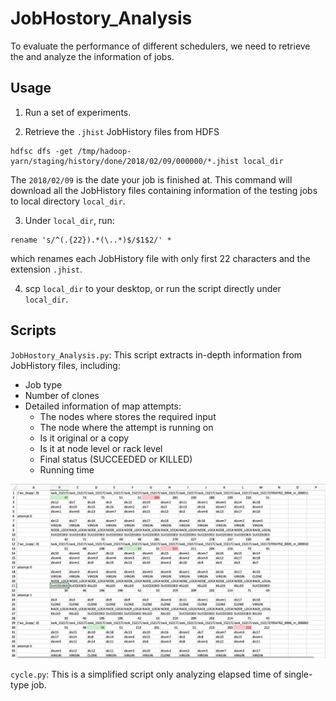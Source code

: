# JobHostory_Analysis

To evaluate the performance of different schedulers, we need to retrieve the and analyze the information of jobs.

## Usage

1. Run a set of experiments.

2. Retrieve the `.jhist` JobHistory files from HDFS
```
hdfsc dfs -get /tmp/hadoop-yarn/staging/history/done/2018/02/09/000000/*.jhist local_dir
```
The `2018/02/09` is the date your job is finished at. This command will download all the JobHistory files containing information of the testing jobs to local directory `local_dir`.

3. Under `local_dir`, run:
```
rename 's/^(.{22}).*(\..*)$/$1$2/' *
```
which renames each JobHistory file with only first 22 characters and the extension `.jhist`.

4. scp `local_dir` to your desktop, or run the script directly under `local_dir`.

## Scripts

`JobHostory_Analysis.py`: This script extracts in-depth information from JobHistory files, including:

- Job type
- Number of clones
- Detailed information of map attempts:
	* The nodes where stores the required input
	* The node where the attempt is running on
	* Is it original or a copy
	* Is it at node level or rack level
	* Final status (SUCCEEDED or KILLED)
	* Running time
	
<img src="../pic/history.jpg" width="1200" />

`cycle.py`: This is a simplified script only analyzing elapsed time of single-type job.
